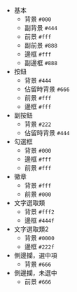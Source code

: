 - 基本
  - 背景 `#000`
  - 副背景 `#444`
  - 前景 `#fff`
  - 副前景 `#888`
  - 邊框 `#fff`  
  - 副邊框 `#888`  
- 按鈕  
  - 背景 `#444`  
  - 佔留時背景 `#666`
  - 前景 `#fff`  
  - 邊框 `#fff`   
- 副按鈕
  - 背景 `#222`  
  - 佔留時背景 `#444`
- 勾選框
  - 背景 `#000`
  - 邊框 `#fff`
  - 前景 `#fff`
- 徽章
  - 背景 `#fff`
  - 前景 `#000`
- 文字選取類
  - 背景 `#fff2`
  - 邊框 `#444f`
- 文字選取類2
  - 背景 `#0000`
  - 邊框 `#222f`
- 側邊攔，選中項
  - 背景 `#666`
- 側邊攔，未選中
  - 前景 `#666`


